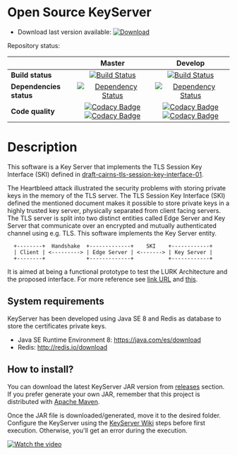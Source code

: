 # Open Source KeyServer 

* Download last version available:  [ ![Download](https://api.bintray.com/packages/jgm1986/KeyServer/KeyServer/images/download.svg) ](https://bintray.com/jgm1986/KeyServer/KeyServer/_latestVersion)

Repository status:

| | **Master**  | **Develop**   |
|:--- |:---:|:---:|
| **Build status** | [![Build Status](https://travis-ci.org/mami-project/KeyServer.svg?branch=master)](https://travis-ci.org/mami-project/KeyServer) | [![Build Status](https://travis-ci.org/mami-project/KeyServer.svg?branch=develop)](https://travis-ci.org/mami-project/KeyServer) |
| **Dependencies status** | [![Dependency Status](https://www.versioneye.com/user/projects/58457b180356f100336d0341/badge.svg?style=flat-square)](https://www.versioneye.com/user/projects/58457b180356f100336d0341) | [![Dependency Status](https://www.versioneye.com/user/projects/58457b1603d153004d8ec98b/badge.svg?style=flat-square)](https://www.versioneye.com/user/projects/58457b1603d153004d8ec98b) |
| **Code quality**|[![Codacy Badge](https://api.codacy.com/project/badge/Grade/0ea08a24d820457fae1a921252965d3f)](https://www.codacy.com/app/jgm1986/KeyServer?utm_source=github.com&amp;utm_medium=referral&amp;utm_content=mami-project/KeyServer&amp;utm_campaign=Badge_Grade) [![Codacy Badge](https://api.codacy.com/project/badge/Coverage/0ea08a24d820457fae1a921252965d3f)](https://www.codacy.com/app/jgm1986/KeyServer?utm_source=github.com&utm_medium=referral&utm_content=jgm1986/KeyServer&utm_campaign=Badge_Coverage)| [![Codacy Badge](https://api.codacy.com/project/badge/Grade/ed272c47acd142e49c309d598e227b12)](https://www.codacy.com/app/jgm1986/KeyServer_Develop?utm_source=github.com&amp;utm_medium=referral&amp;utm_content=mami-project/KeyServer&amp;utm_campaign=Badge_Grade) [![Codacy Badge](https://api.codacy.com/project/badge/Coverage/ed272c47acd142e49c309d598e227b12)](https://www.codacy.com/app/jgm1986/KeyServer_Develop?utm_source=github.com&utm_medium=referral&utm_content=mami-project/KeyServer&utm_campaign=Badge_Coverage)|

# Description

This software is a Key Server that implements the TLS Session Key Interface (SKI) defined in  [draft-cairns-tls-session-key-interface-01](https://tools.ietf.org/html/draft-cairns-tls-session-key-interface-01 "Session Key Interface (SKI) for TLS and DTLS").

The Heartbleed attack illustrated the security problems with storing private keys in the memory of the TLS server. The TLS Session Key Interface (SKI) defined the mentioned document makes it possible to store private keys in a highly trusted key server, physically separated from client facing servers. The TLS server is split into two distinct entities called
 Edge Server and Key Server that communicate over an encrypted and mutually authenticated channel using e.g.  TLS. This software implements the Key Server entity. 

```
  +--------+  Handshake  +-------------+    SKI    +------------+
  | Client | <---------> | Edge Server | <-------> | Key Server |
  +--------+             +-------------+           +------------+
```
It is aimed at being a functional prototype to test the LURK Architecture and the proposed interface. For more reference see [link URL][1] and [this][2].

   [1]: https://tools.ietf.org/html/draft-mglt-lurk-tls-requirements-00
   [2]: https://tools.ietf.org/html/draft-mglt-lurk-tls-abstract-api-00


## System requirements

KeyServer has been developed using Java SE 8 and Redis as database to store the certificates private keys. 

 - Java SE Runtime Environment 8: https://java.com/es/download
 - Redis: http://redis.io/download


## How to install?

You can download the latest KeyServer JAR version from [releases](https://github.com/mami-project/KeyServer/releases) section. If you prefer generate your own JAR, remember that this project is distributed with [Apache Maven](https://maven.apache.org/). 

Once the JAR file is downloaded/generated, move it to the desired folder. Configure the KeyServer using the [KeyServer Wiki](https://github.com/mami-project/KeyServer/wiki) steps before first execution. Otherwise, you'll get an error during the execution.

[![Watch the video](https://img.youtube.com/vi/yhIxLS-9NC0/0.jpg)](https://youtu.be/yhIxLS-9NC0)

